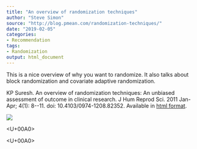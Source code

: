 ```yaml
---
title: "An overview of randomization techniques"
author: "Steve Simon"
source: "http://blog.pmean.com/randomization-techniques/"
date: "2019-02-05"
categories:
- Recommendation
tags:
- Randomization
output: html_document
---
```


This is a nice overview of why you want to randomize. It also talks
about block randomization and covariate adaptive
randomization.

<!---More--->

KP Suresh. An overview of randomization techniques: An unbiased
assessment of outcome in clinical research. J Hum Reprod Sci. 2011
Jan-Apr; 4(1): 8--11. doi: 10.4103/0974-1208.82352. Available in [html
format](https://www.ncbi.nlm.nih.gov/pmc/articles/PMC3136079/).

![](http://www.pmean.com/images/images/19/randomization-techniques01.png)



<U+00A0>

<U+00A0>


